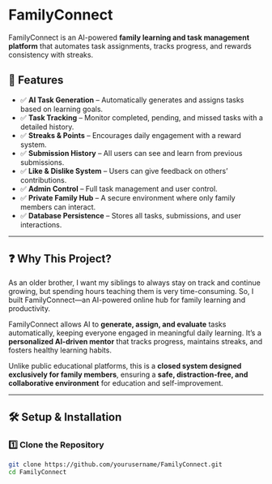 # FamilyConnect

FamilyConnect is an AI-powered **family learning and task management platform** that automates task assignments, tracks progress, and rewards consistency with streaks.

## 🚀 Features

- ✅ **AI Task Generation** – Automatically generates and assigns tasks based on learning goals.
- ✅ **Task Tracking** – Monitor completed, pending, and missed tasks with a detailed history.
- ✅ **Streaks & Points** – Encourages daily engagement with a reward system.
- ✅ **Submission History** – All users can see and learn from previous submissions.
- ✅ **Like & Dislike System** – Users can give feedback on others’ contributions.
- ✅ **Admin Control** – Full task management and user control.
- ✅ **Private Family Hub** – A secure environment where only family members can interact.
- ✅ **Database Persistence** – Stores all tasks, submissions, and user interactions.

---

## ❓ Why This Project?

As an older brother, I want my siblings to always stay on track and continue growing, but spending hours teaching them is very time-consuming. So, I built FamilyConnect—an AI-powered online hub for family learning and productivity.

FamilyConnect allows AI to **generate, assign, and evaluate** tasks automatically, keeping everyone engaged in meaningful daily learning. It’s a **personalized AI-driven mentor** that tracks progress, maintains streaks, and fosters healthy learning habits.  

Unlike public educational platforms, this is a **closed system designed exclusively for family members**, ensuring a **safe, distraction-free, and collaborative environment** for education and self-improvement.

---

## 🛠 Setup & Installation

### **1️⃣ Clone the Repository**
```bash
git clone https://github.com/yourusername/FamilyConnect.git
cd FamilyConnect
